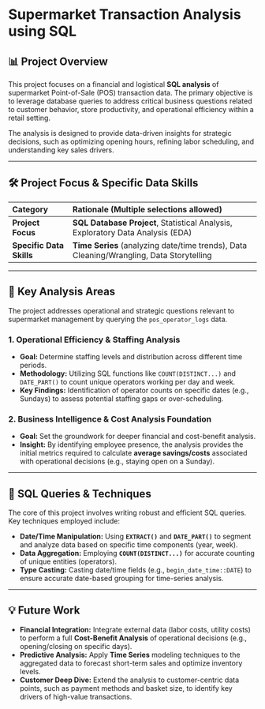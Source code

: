# Supermarket Transaction Analysis using SQL

## 📊 Project Overview
This project focuses on a financial and logistical **SQL analysis** of supermarket Point-of-Sale (POS) transaction data. The primary objective is to leverage database queries to address critical business questions related to customer behavior, store productivity, and operational efficiency within a retail setting.

The analysis is designed to provide data-driven insights for strategic decisions, such as optimizing opening hours, refining labor scheduling, and understanding key sales drivers.

---

## 🛠️ Project Focus & Specific Data Skills

| Category | Rationale (Multiple selections allowed) |
| :--- | :--- |
| **Project Focus** | **SQL Database Project**, Statistical Analysis, Exploratory Data Analysis (EDA) |
| **Specific Data Skills** | **Time Series** (analyzing date/time trends), Data Cleaning/Wrangling, Data Storytelling |

---

## 🚀 Key Analysis Areas

The project addresses operational and strategic questions relevant to supermarket management by querying the `pos_operator_logs` data.

### 1. Operational Efficiency & Staffing Analysis
* **Goal:** Determine staffing levels and distribution across different time periods.
* **Methodology:** Utilizing SQL functions like `COUNT(DISTINCT...)` and `DATE_PART()` to count unique operators working per day and week.
* **Key Findings:** Identification of operator counts on specific dates (e.g., Sundays) to assess potential staffing gaps or over-scheduling.

### 2. Business Intelligence & Cost Analysis Foundation
* **Goal:** Set the groundwork for deeper financial and cost-benefit analysis.
* **Insight:** By identifying employee presence, the analysis provides the initial metrics required to calculate **average savings/costs** associated with operational decisions (e.g., staying open on a Sunday).

---

## 📝 SQL Queries & Techniques

The core of this project involves writing robust and efficient SQL queries. Key techniques employed include:

* **Date/Time Manipulation:** Using **`EXTRACT()`** and **`DATE_PART()`** to segment and analyze data based on specific time components (year, week).
* **Data Aggregation:** Employing **`COUNT(DISTINCT...)`** for accurate counting of unique entities (operators).
* **Type Casting:** Casting date/time fields (e.g., `begin_date_time::DATE`) to ensure accurate date-based grouping for time-series analysis.

---

## 💡 Future Work

* **Financial Integration:** Integrate external data (labor costs, utility costs) to perform a full **Cost-Benefit Analysis** of operational decisions (e.g., opening/closing on specific days).
* **Predictive Analysis:** Apply **Time Series** modeling techniques to the aggregated data to forecast short-term sales and optimize inventory levels.
* **Customer Deep Dive:** Extend the analysis to customer-centric data points, such as payment methods and basket size, to identify key drivers of high-value transactions.
